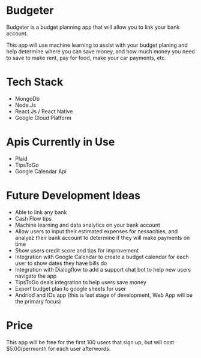 # Budgeter

Budgeter is a budget planning app that will allow you to link your bank account.

This app will use machine learning to assist with your budget planing and help determine where you can save money, and how much money you need to save to make rent, pay for food, make your car payments, etc.

# Tech Stack

- MongoDb
- Node.Js
- React.Js / React Native
- Google Cloud Platform

# Apis Currently in Use

- Plaid
- TipsToGo
- Google Calendar Api

# Future Development Ideas

- Able to link any bank
- Cash Flow tips
- Machine learning and data analytics on your bank account
- Allow users to input their estimated expenses for nessacities, and analyez their bank account to determine if they will make payments on time
- Show users credit score and tips for improvement
- Integration with Google Calendar to create a budget calendar for each user to show dates they have bills do
- Integration with Dialogflow to add a support chat bot to help new users navigate the app
- TipsToGo deals integration to help users save money
- Export budget plan to google sheets for user
- Andriod and IOs app (this is last stage of development, Web App will be the primary focus)

# Price

This app will be free for the first 100 users that sign up, but will cost $5.00/permonth for each user afterwords. 
